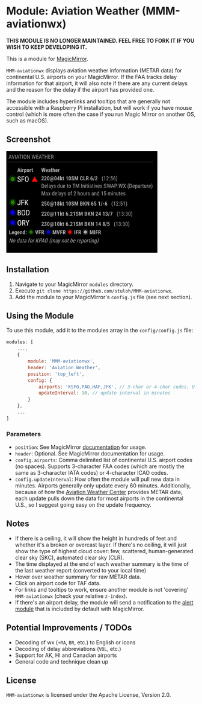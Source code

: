 # Module: Aviation Weather (MMM-aviationwx)

**THIS MODULE IS NO LONGER MAINTAINED. FEEL FREE TO FORK IT IF YOU WISH TO KEEP DEVELOPING IT.**

This is a module for <a href="https://github.com/MichMich/MagicMirror">MagicMirror</a>.

`MMM-aviationwx` displays aviation weather information (METAR data) for continental U.S. airports on your MagicMirror. If
the FAA tracks delay information for that airport, it will also note if there are any current delays and the reason for the delay if the airport has provided one.

The module includes hyperlinks and tooltips that are generally not accessible with a Raspberry PI installation, but will work if you have mouse control (which is more often the case if you run Magic Mirror on another OS, such as macOS).

## Screenshot

![screenshow](preview.png)

## Installation

1. Navigate to your MagicMirror `modules` directory.
2. Execute `git clone https://github.com/stuloh/MMM-aviationwx`.
3. Add the module to your MagicMirror's `config.js` file (see next section).

## Using the Module

To use this module, add it to the modules array in the `config/config.js` file:

```javascript
modules: [
    ...,
	{
        module: 'MMM-aviationwx',
        header: 'Aviation Weather',
        position: 'top_left',
        config: {
            airports: 'KSFO,PAO,HAF,JFK', // 3-char or 4-char codes, U.S. only
            updateInterval: 10, // update interval in minutes
		}
	},
	...
]
```
### Parameters

* `position`: See MagicMirror <a href="https://github.com/MichMich/MagicMirror#modules">documentation</a> for usage.
* `header`: Optional. See MagicMirror documentation for usage.
* `config.airports`: Comma delimited list of continental U.S. airport codes (no spaces). Supports 3-character FAA codes (which are mostly the same as 3-character IATA codes) or 4-character ICAO codes. 
* `config.updateInterval`: How often the module will pull new data in minutes. Airports generally only update every 60 minutes. Additionally, because of how the <a href="https://aviationweather.gov">Aviation Weather Center</a> provides METAR data, each update pulls down the data for most airports in the continental U.S., so I suggest going easy on the update frequency.

## Notes

* If there is a ceiling, it will show the height in hundreds of feet and whether it's a broken or overcast layer. If there's no ceiling, it will just show the type of highest cloud cover: few, scattered, human-generated clear sky (SKC), automated clear sky (CLR). 
* The time displayed at the end of each weather summary is the time of the last weather report (converted to your local time)
* Hover over weather summary for raw METAR data.
* Click on airport code for TAF data.
* For links and tooltips to work, ensure another module is not 'covering' `MMM-aviationwx` (check your relative `z-index`).
* If there's an airport delay, the module will send a notification to the <a href="https://github.com/MichMich/MagicMirror/tree/develop/modules/default/alert">alert module</a> that is included by default with MagicMirror.

## Potential Improvements / TODOs

* Decoding of wx (`+RA`, `BR`, etc.) to English or icons
* Decoding of delay abbreviations (`VOL`, etc.)
* Support for AK, HI and Canadian airports
* General code and technique clean up

## License

`MMM-aviationwx` is licensed under the Apache License, Version 2.0.
